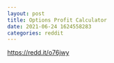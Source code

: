 ```yaml
--- 
layout: post 
title: Options Profit Calculator 
date: 2021-06-24 1624558283 
categories: reddit 
--- 
```

https://redd.it/o76jwy